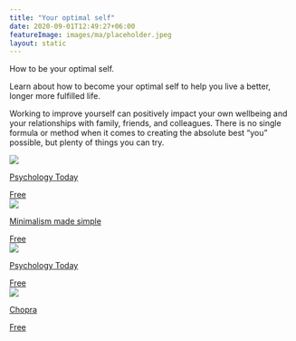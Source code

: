 ```yaml
---
title: "Your optimal self"
date: 2020-09-01T12:49:27+06:00
featureImage: images/ma/placeholder.jpeg
layout: static
---
```


How to be your optimal self.

Learn about how to become your optimal self to help you live a better, longer more fulfilled life.

Working to improve yourself can positively impact your own wellbeing and your relationships with family, friends, and colleagues. There is no single formula or method when it comes to creating the absolute best “you” possible, but plenty of things you can try.

<a class="ma-link" href="https://www.psychologytoday.com/us/blog/making-change/201512/five-ways-help-become-your-ideal-self"><div class="ma-card ma-card-Health"><div class="ma-icon"><img src ="/images/icon-check.png"/></div><div class="ma-name"><p>Psychology Today</p></div><div class="ma-paid-text"><span>Free</span></div></div></a><a class="ma-link" href="https://www.minimalismmadesimple.com/home/be-your-best-self/"><div class="ma-card ma-card-Health"><div class="ma-icon"><img src ="/images/icon-check.png"/></div><div class="ma-name"><p>Minimalism made simple</p></div><div class="ma-paid-text"><span>Free</span></div></div></a><a class="ma-link" href="https://www.psychologytoday.com/us/blog/what-matters-most/201303/what-is-your-best-possible-self"><div class="ma-card ma-card-Health"><div class="ma-icon"><img src ="/images/icon-check.png"/></div><div class="ma-name"><p>Psychology Today</p></div><div class="ma-paid-text"><span>Free</span></div></div></a><a class="ma-link" href="https://www.chopra.com/articles/11-ways-to-become-the-best-version-of-yourself"><div class="ma-card ma-card-Health"><div class="ma-icon"><img src ="/images/icon-check.png"/></div><div class="ma-name"><p>Chopra</p></div><div class="ma-paid-text"><span>Free</span></div></div></a>  

<br/><br/>






